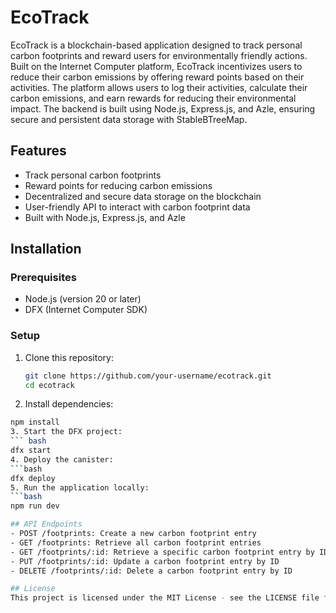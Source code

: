 # EcoTrack

EcoTrack is a blockchain-based application designed to track personal carbon footprints and reward users for environmentally friendly actions. Built on the Internet Computer platform, EcoTrack incentivizes users to reduce their carbon emissions by offering reward points based on their activities. The platform allows users to log their activities, calculate their carbon emissions, and earn rewards for reducing their environmental impact. The backend is built using Node.js, Express.js, and Azle, ensuring secure and persistent data storage with StableBTreeMap.

## Features
- Track personal carbon footprints
- Reward points for reducing carbon emissions
- Decentralized and secure data storage on the blockchain
- User-friendly API to interact with carbon footprint data
- Built with Node.js, Express.js, and Azle

## Installation

### Prerequisites
- Node.js (version 20 or later)
- DFX (Internet Computer SDK)

### Setup

1. Clone this repository:
   ```bash
   git clone https://github.com/your-username/ecotrack.git
   cd ecotrack
2. Install dependencies:
  ``` bash 
  npm install
3. Start the DFX project:
  ``` bash 
  dfx start
4. Deploy the canister:
  ```bash
  dfx deploy
5. Run the application locally:
  ```bash
  npm run dev

## API Endpoints
- POST /footprints: Create a new carbon footprint entry
- GET /footprints: Retrieve all carbon footprint entries
- GET /footprints/:id: Retrieve a specific carbon footprint entry by ID
- PUT /footprints/:id: Update a carbon footprint entry by ID
- DELETE /footprints/:id: Delete a carbon footprint entry by ID

## License
This project is licensed under the MIT License - see the LICENSE file for details.



